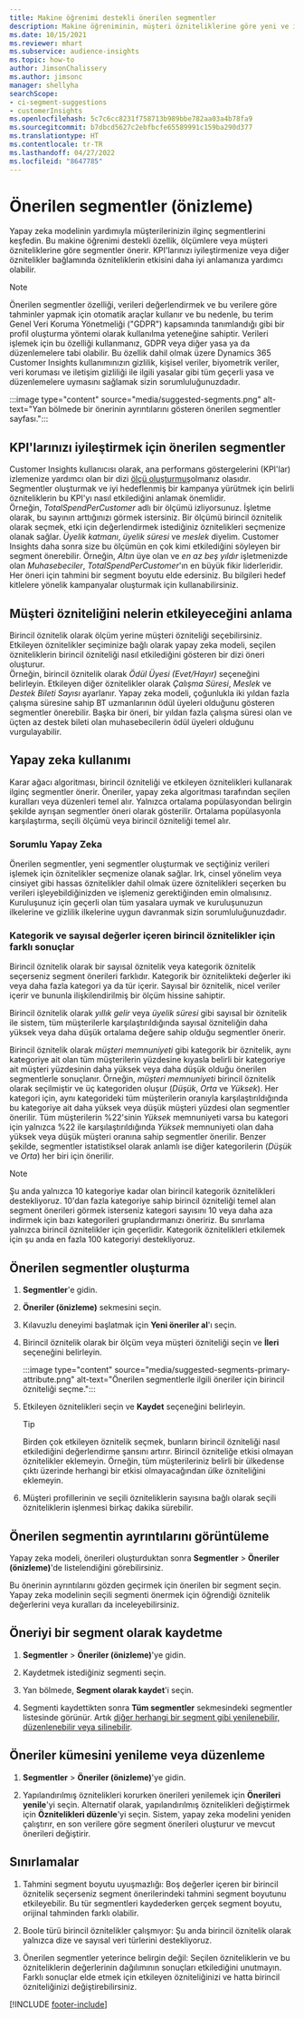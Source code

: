 ```yaml
---
title: Makine öğrenimi destekli önerilen segmentler
description: Makine öğreniminin, müşteri özniteliklerine göre yeni ve ilginç segmentler bulmanıza yardımcı olmasını sağlayın.
ms.date: 10/15/2021
ms.reviewer: mhart
ms.subservice: audience-insights
ms.topic: how-to
author: JimsonChalissery
ms.author: jimsonc
manager: shellyha
searchScope:
- ci-segment-suggestions
- customerInsights
ms.openlocfilehash: 5c7c6cc8231f758713b989bbe782aa03a4b78fa9
ms.sourcegitcommit: b7dbcd5627c2ebfbcfe65589991c159ba290d377
ms.translationtype: HT
ms.contentlocale: tr-TR
ms.lasthandoff: 04/27/2022
ms.locfileid: "8647785"
---
```

# <a name="suggested-segments-preview"></a>Önerilen segmentler (önizleme)

Yapay zeka modelinin yardımıyla müşterilerinizin ilginç segmentlerini keşfedin. Bu makine öğrenimi destekli özellik, ölçümlere veya müşteri özniteliklerine göre segmentler önerir. KPI'larınızı iyileştirmenize veya diğer öznitelikler bağlamında özniteliklerin etkisini daha iyi anlamanıza yardımcı olabilir. 

> [!NOTE]
> Önerilen segmentler özelliği, verileri değerlendirmek ve bu verilere göre tahminler yapmak için otomatik araçlar kullanır ve bu nedenle, bu terim Genel Veri Koruma Yönetmeliği ("GDPR") kapsamında tanımlandığı gibi bir profil oluşturma yöntemi olarak kullanılma yeteneğine sahiptir. Verileri işlemek için bu özelliği kullanmanız, GDPR veya diğer yasa ya da düzenlemelere tabi olabilir. Bu özellik dahil olmak üzere Dynamics 365 Customer Insights kullanımınızın gizlilik, kişisel veriler, biyometrik veriler, veri koruması ve iletişim gizliliği ile ilgili yasalar gibi tüm geçerli yasa ve düzenlemelere uymasını sağlamak sizin sorumluluğunuzdadır.

:::image type="content" source="media/suggested-segments.png" alt-text="Yan bölmede bir önerinin ayrıntılarını gösteren önerilen segmentler sayfası.":::

## <a name="suggested-segments-to-improve-your-kpis"></a>KPI'larınızı iyileştirmek için önerilen segmentler

Customer Insights kullanıcısı olarak, ana performans göstergelerini (KPI'lar) izlemenize yardımcı olan bir dizi [ölçü oluşturmuş](measures.md)olmanız olasıdır. Segmentler oluşturmak ve iyi hedeflenmiş bir kampanya yürütmek için belirli özniteliklerin bu KPI'yı nasıl etkilediğini anlamak önemlidir.   
Örneğin, *TotalSpendPerCustomer* adlı bir ölçümü izliyorsunuz. İşletme olarak, bu sayının arttığınızı görmek istersiniz. Bir ölçümü birincil öznitelik olarak seçmek, etki için değerlendirmek istediğiniz öznitelikleri seçmenize olanak sağlar. *Üyelik katmanı*, *üyelik süresi* ve *meslek* diyelim. Customer Insights daha sonra size bu ölçümün en çok kimi etkilediğini söyleyen bir segment önerebilir. Örneğin, *Altın* üye olan ve *en az beş yıldır* işletmenizde olan *Muhasebeciler*, *TotalSpendPerCustomer*'ın en büyük fikir liderleridir. Her öneri için tahmini bir segment boyutu elde edersiniz. Bu bilgileri hedef kitlelere yönelik kampanyalar oluşturmak için kullanabilirsiniz.

## <a name="understand-what-influences-a-customer-attribute"></a>Müşteri özniteliğini nelerin etkileyeceğini anlama

Birincil öznitelik olarak ölçüm yerine müşteri özniteliği seçebilirsiniz. Etkileyen öznitelikler seçiminize bağlı olarak yapay zeka modeli, seçilen özniteliklerin birincil özniteliği nasıl etkilediğini gösteren bir dizi öneri oluşturur.   
Örneğin, birincil öznitelik olarak *Ödül Üyesi (Evet/Hayır)* seçeneğini belirleyin. Etkileyen diğer öznitelikler olarak *Çalışma Süresi*, *Meslek* ve *Destek Bileti Sayısı* ayarlanır. Yapay zeka modeli, çoğunlukla iki yıldan fazla çalışma süresine sahip BT uzmanlarının ödül üyeleri olduğunu gösteren segmentler önerebilir. Başka bir öneri, bir yıldan fazla çalışma süresi olan ve üçten az destek bileti olan muhasebecilerin ödül üyeleri olduğunu vurgulayabilir. 

## <a name="artificial-intelligence-usage"></a>Yapay zeka kullanımı

Karar ağacı algoritması, birincil özniteliği ve etkileyen öznitelikleri kullanarak ilginç segmentler önerir. Öneriler, yapay zeka algoritması tarafından seçilen kuralları veya düzenleri temel alır. Yalnızca ortalama popülasyondan belirgin şekilde ayrışan segmentler öneri olarak gösterilir. Ortalama popülasyonla karşılaştırma, seçili ölçümü veya birincil özniteliği temel alır.

### <a name="responsible-ai"></a>Sorumlu Yapay Zeka

Önerilen segmentler, yeni segmentler oluşturmak ve seçtiğiniz verileri işlemek için öznitelikler seçmenize olanak sağlar. Irk, cinsel yönelim veya cinsiyet gibi hassas öznitelikler dahil olmak üzere öznitelikleri seçerken bu verileri işleyebildiğinizden ve işlemeniz gerektiğinden emin olmalısınız. Kuruluşunuz için geçerli olan tüm yasalara uymak ve kuruluşunuzun ilkelerine ve gizlilik ilkelerine uygun davranmak sizin sorumluluğunuzdadır.

### <a name="different-results-for-primary-attributes-with-categorical-and-numeric-values"></a>Kategorik ve sayısal değerler içeren birincil öznitelikler için farklı sonuçlar

Birincil öznitelik olarak bir sayısal öznitelik veya kategorik öznitelik seçerseniz segment önerileri farklıdır. Kategorik bir öznitelikteki değerler iki veya daha fazla kategori ya da tür içerir. Sayısal bir öznitelik, nicel veriler içerir ve bununla ilişkilendirilmiş bir ölçüm hissine sahiptir.

Birincil öznitelik olarak *yıllık gelir* veya *üyelik süresi* gibi sayısal bir öznitelik ile sistem, tüm müşterilerle karşılaştırıldığında sayısal özniteliğin daha yüksek veya daha düşük ortalama değere sahip olduğu segmentler önerir.

Birincil öznitelik olarak *müşteri memnuniyeti* gibi kategorik bir öznitelik, aynı kategoriye ait olan tüm müşterilerin yüzdesine kıyasla belirli bir kategoriye ait müşteri yüzdesinin daha yüksek veya daha düşük olduğu önerilen segmentlerle sonuçlanır. Örneğin, *müşteri memnuniyeti* birincil öznitelik olarak seçilmiştir ve üç kategoriden oluşur (*Düşük*, *Orta* ve *Yüksek*). Her kategori için, aynı kategorideki tüm müşterilerin oranıyla karşılaştırıldığında bu kategoriye ait daha yüksek veya düşük müşteri yüzdesi olan segmentler önerilir. Tüm müşterilerin %22'sinin *Yüksek* memnuniyeti varsa bu kategori için yalnızca %22 ile karşılaştırıldığında *Yüksek* memnuniyeti olan daha yüksek veya düşük müşteri oranına sahip segmentler önerilir. Benzer şekilde, segmentler istatistiksel olarak anlamlı ise diğer kategorilerin (*Düşük* ve *Orta*) her biri için önerilir.

> [!NOTE]
> Şu anda yalnızca 10 kategoriye kadar olan birincil kategorik öznitelikleri destekliyoruz. 10'dan fazla kategoriye sahip birincil özniteliği temel alan segment önerileri görmek isterseniz kategori sayısını 10 veya daha aza indirmek için bazı kategorileri gruplandırmanızı öneririz. Bu sınırlama yalnızca birincil öznitelikler için geçerlidir. Kategorik öznitelikleri etkilemek için şu anda en fazla 100 kategoriyi destekliyoruz.

## <a name="generate-suggested-segments"></a>Önerilen segmentler oluşturma

1. **Segmentler**'e gidin.

1. **Öneriler (önizleme)** sekmesini seçin.

1. Kılavuzlu deneyimi başlatmak için **Yeni öneriler al**'ı seçin.

1. Birincil öznitelik olarak bir ölçüm veya müşteri özniteliği seçin ve **İleri** seçeneğini belirleyin.

   :::image type="content" source="media/suggested-segments-primary-attribute.png" alt-text="Önerilen segmentlerle ilgili öneriler için birincil özniteliği seçme.":::

1. Etkileyen öznitelikleri seçin ve **Kaydet** seçeneğini belirleyin.
   
   > [!TIP]
   > Birden çok etkileyen öznitelik seçmek, bunların birincil özniteliği nasıl etkilediğini değerlendirme şansını artırır. Birincil özniteliğe etkisi olmayan öznitelikler eklemeyin. Örneğin, tüm müşterileriniz belirli bir ülkedense çıktı üzerinde herhangi bir etkisi olmayacağından *ülke* özniteliğini eklemeyin.

1. Müşteri profillerinin ve seçili özniteliklerin sayısına bağlı olarak seçili özniteliklerin işlenmesi birkaç dakika sürebilir. 

## <a name="view-details-of-a-suggested-segment"></a>Önerilen segmentin ayrıntılarını görüntüleme

Yapay zeka modeli, önerileri oluşturduktan sonra **Segmentler** > **Öneriler (önizleme)**'de listelendiğini görebilirsiniz.
 
Bu önerinin ayrıntılarını gözden geçirmek için önerilen bir segment seçin. Yapay zeka modelinin seçili segmenti önermek için öğrendiği öznitelik değerlerini veya kuralları da inceleyebilirsiniz.

## <a name="save-a-suggestion-as-a-segment"></a>Öneriyi bir segment olarak kaydetme

1. **Segmentler** > **Öneriler (önizleme)**'ye gidin.

1. Kaydetmek istediğiniz segmenti seçin. 

1. Yan bölmede, **Segment olarak kaydet**'i seçin. 

1. Segmenti kaydettikten sonra **Tüm segmentler** sekmesindeki segmentler listesinde görünür. Artık [diğer herhangi bir segment gibi yenilenebilir, düzenlenebilir veya silinebilir](segments.md).

## <a name="refresh-or-edit-a-set-of-suggestions"></a>Öneriler kümesini yenileme veya düzenleme

1. **Segmentler** > **Öneriler (önizleme)**'ye gidin.

1. Yapılandırılmış öznitelikleri korurken önerileri yenilemek için **Önerileri yenile**'yi seçin. Alternatif olarak, yapılandırılmış öznitelikleri değiştirmek için **Öznitelikleri düzenle**'yi seçin. Sistem, yapay zeka modelini yeniden çalıştırır, en son verilere göre segment önerileri oluşturur ve mevcut önerileri değiştirir.

## <a name="limitations"></a>Sınırlamalar

1. Tahmini segment boyutu uyuşmazlığı: Boş değerler içeren bir birincil öznitelik seçerseniz segment önerilerindeki tahmini segment boyutunu etkileyebilir. Bu tür segmentleri kaydederken gerçek segment boyutu, orijinal tahminden farklı olabilir.
 
2. Boole türü birincil öznitelikler çalışmıyor: Şu anda birincil öznitelik olarak yalnızca dize ve sayısal veri türlerini destekliyoruz.

3. Önerilen segmentler yeterince belirgin değil: Seçilen özniteliklerin ve bu özniteliklerin değerlerinin dağılımının sonuçları etkilediğini unutmayın. Farklı sonuçlar elde etmek için etkileyen özniteliğinizi ve hatta birincil özniteliğinizi değiştirebilirsiniz.



[!INCLUDE [footer-include](includes/footer-banner.md)]